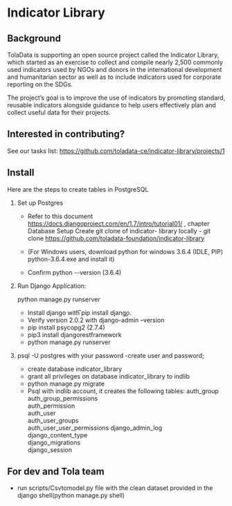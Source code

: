 # Indicator Library

## Background

TolaData is supporting an open source project called the Indicator Library, which started as an exercise to collect and compile nearly 2,500 commonly used indicators used by NGOs and donors in the international development and humanitarian sector as well as to include indicators used for corporate reporting on the SDGs. 

The project’s goal is to improve the use of indicators by promoting standard, reusable indicators alongside guidance to help users effectively plan and collect useful data for their projects.

## Interested in contributing?

See our tasks list: https://github.com/toladata-ce/indicator-library/projects/1

## Install

Here are the steps to create tables in PostgreSQL
1. Set up Postgres
      * Refer to this document https://docs.djangoproject.com/en/1.7/intro/tutorial01/ , chapter Database Setup
      Create git clone of indicator- library locally - git clone https://github.com/toladata-foundation/indicator-library
     
      * (For Windows users, download python for windows 3.6.4 (IDLE, PIP) python-3.6.4.exe and install it)
      * Confirm python --version (3.6.4)
     
2. Run Django Application:

      python manage.py runserver
      * Install django with ͞pip install django͟. 
      * Verify version 2.0.2 with django-admin –version
      * pip install psycopg2  (2.7.4)
      * pip3 install djangorestframework
      * python manage.py runserver
      
3. psql -U postgres with your password -create user and password; 
      * create database indicator_library 
      * grant all privileges on database indicator_library to indlib 
      * python manage.py migrate
      * Psql with indlib account, it creates the following tables: 
            auth_group      
            auth_group_permissions    
            auth_permission            
            auth_user             
            auth_user_groups           
            auth_user_user_permissions 
            django_admin_log           
            django_content_type             
            django_migrations  
            django_session     
## For dev and Tola team
* run scripts/Csvtomodel.py file with the clean dataset provided in the django shell(python manage.py shell)